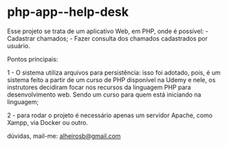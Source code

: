 # php-app--help-desk

Esse projeto se trata de um aplicativo Web, em PHP, onde é possível:
    - Cadastrar chamados;
    - Fazer consulta dos chamados cadastrados por usuário.

Pontos principais:

1 - O sistema utiliza arquivos para persistência: isso foi adotado, pois, é um sistema feito
a partir de um curso de PHP disponível na Udemy e nele, os instrutores decidiram focar nos recursos da linguagem PHP
para desenvolvimento web. Sendo um curso para quem está iniciando na linguagem;

2 - para rodar o projeto é necessário apenas um servidor Apache, como Xampp, via Docker ou outro.


dúvidas, mail-me: <a>alheirosb@gmail.com</a>
